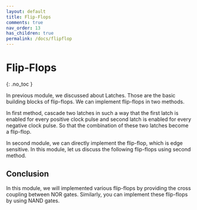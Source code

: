 ```yaml
---
layout: default
title: Flip-Flops
comments: true
nav_order: 13
has_children: true
permalink: /docs/flipflop
---
```


# Flip-Flops
{: .no_toc }

In previous module, we discussed about Latches. Those are the basic building blocks of flip-flops. We can implement flip-flops in two methods.

In first method, cascade two latches in such a way that the first latch is enabled for every positive clock pulse and second latch is enabled for every negative clock pulse. So that the combination of these two latches become a flip-flop.

In second module, we can directly implement the flip-flop, which is edge sensitive. In this module, let us discuss the following flip-flops using second method.



## Conclusion

In this module, we will implemented various flip-flops by providing the cross coupling between NOR gates. Similarly, you can implement these flip-flops by using NAND gates.



